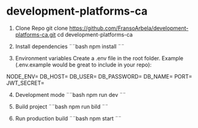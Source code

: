# development-platforms-ca

1. Clone Repo
git clone https://github.com/FransoArbela/development-platforms-ca.git
cd development-platforms-ca

2. Install dependencies
¨¨bash
npm install
¨¨

3. Environment variables
Create a .env file in the root folder. Example (.env.example would be great to include in your repo):

NODE_ENV=
DB_HOST=
DB_USER=
DB_PASSWORD=
DB_NAME=
PORT=
JWT_SECRET=

4. Development mode
¨¨bash
npm run dev
¨¨

5. Build project
¨¨bash
npm run bild
¨¨

6. Run production build
¨¨bash
npm start
¨¨